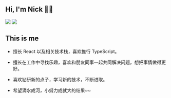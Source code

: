 ## Hi, I'm Nick 👨‍💻‍

![](https://github-readme-stats.vercel.app/api?username=Nicolerobinn&show_icons=true&theme=tokyonight)
![](https://activity-graph.herokuapp.com/graph?username=Nicolerobinn&theme=dracula)


## This is me
* 擅长 React 以及相关技术栈，喜欢推行 TypeScript。

* 擅长在工作中寻找乐趣，喜欢和朋友同事一起共同解决问题，想把事情做得更好。

* 喜欢钻研新的点子，学习新的技术，不断进取。

* 希望滴水成河，小努力成就大的结果~~

